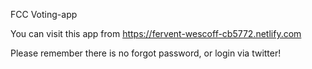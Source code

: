 FCC Voting-app

You can visit this app from  https://fervent-wescoff-cb5772.netlify.com 

Please remember there is no forgot password, or login via twitter!
